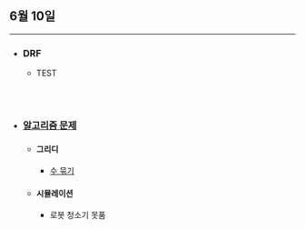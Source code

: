 ## 6월 10일


***

* ### DRF 
  * TEST

<br>

<br> 

* ### __[알고리즘 문제](https://github.com/CureLatte/Bae_joonHub.git)__
  * #### 그리디
    * [수 묶기](https://github.com/CureLatte/Bae_joonHub/tree/main/%EB%B0%B1%EC%A4%80/Gold/1744.%E2%80%85%EC%88%98%E2%80%85%EB%AC%B6%EA%B8%B0)

  * #### 시뮬레이션 
    * 로봇 청소기 못품